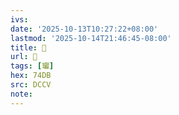 ```yaml
---
ivs:
date: '2025-10-13T10:27:22+08:00'
lastmod: '2025-10-14T21:46:45-08:00'
title: 􃁍
url: 􃁍
tags: [瓛]
hex: 74DB
src: DCCV
note:
---
```


